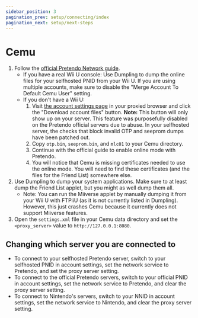 ```yaml
---
sidebar_position: 3
pagination_prev: setup/connecting/index
pagination_next: setup/next-steps
---
```


# Cemu

1. Follow the [official Pretendo Network guide](https://pretendo.network/docs/install/cemu).
   - If you have a real Wii U console: Use Dumpling to dump the online files for your selfhosted PNID from your Wii U.
     If you are using multiple accounts, make sure to disable the "Merge Account To Default Cemu User" setting.
   - If you don't have a Wii U:
     1. Visit [the account settings page](https://pretendo.network/account) in your proxied browser and click the
        "Download account files" button. **Note:** This button will only show up on your server. This feature was
        purposefully disabled on the Pretendo official servers due to abuse. In your selfhosted server, the checks that
        block invalid OTP and seeprom dumps have been patched out.
     2. Copy `otp.bin`, `seeprom.bin`, and `mlc01` to your Cemu directory.
     3. Continue with the official guide to enable online mode with Pretendo.
     4. You will notice that Cemu is missing certificates needed to use the online mode. You will need to find these
        certificates (and the files for the Friend List) somewhere else.
2. Use Dumpling to dump your system applications. Make sure to at least dump the Friend List applet, but you might as
   well dump them all.
   - Note: You can run the Miiverse applet by manually dumping it from your Wii U with FTPiiU (as it is not currently
     listed in Dumpling). However, this just crashes Cemu because it currently does not support Miiverse features.
3. Open the `settings.xml` file in your Cemu data directory and set the `<proxy_server>` value to
   `http://127.0.0.1:8080`.

## Changing which server you are connected to

- To connect to your selfhosted Pretendo server, switch to your selfhosted PNID in account settings, set the network
  service to Pretendo, and set the proxy server setting.
- To connect to the official Pretendo servers, switch to your official PNID in account settings, set the network service
  to Pretendo, and clear the proxy server setting.
- To connect to Nintendo's servers, switch to your NNID in account settings, set the network service to Nintendo, and
  clear the proxy server setting.
